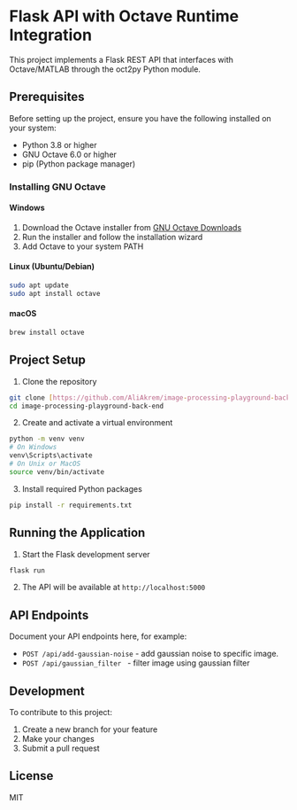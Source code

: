 # Flask API with Octave Runtime Integration

This project implements a Flask REST API that interfaces with Octave/MATLAB through the oct2py Python module.

## Prerequisites

Before setting up the project, ensure you have the following installed on your system:

- Python 3.8 or higher
- GNU Octave 6.0 or higher
- pip (Python package manager)

### Installing GNU Octave

#### Windows
1. Download the Octave installer from [GNU Octave Downloads](https://octave.org/download)
2. Run the installer and follow the installation wizard
3. Add Octave to your system PATH

#### Linux (Ubuntu/Debian)
```bash
sudo apt update
sudo apt install octave
```

#### macOS
```bash
brew install octave
```

## Project Setup

1. Clone the repository
```bash
git clone [https://github.com/AliAkrem/image-processing-playground-back-end](https://github.com/AliAkrem/image-processing-playground-back-end)
cd image-processing-playground-back-end
```

2. Create and activate a virtual environment
```bash
python -m venv venv
# On Windows
venv\Scripts\activate
# On Unix or MacOS
source venv/bin/activate
```

3. Install required Python packages
```bash
pip install -r requirements.txt
```

## Running the Application

1. Start the Flask development server
```bash
flask run
```

2. The API will be available at `http://localhost:5000`

## API Endpoints

Document your API endpoints here, for example:

- `POST /api/add-gaussian-noise` - add gaussian noise to specific image.
- `POST /api/gaussian_filter ` - filter image using gaussian filter


## Development

To contribute to this project:

1. Create a new branch for your feature
2. Make your changes
3. Submit a pull request

## License

MIT
